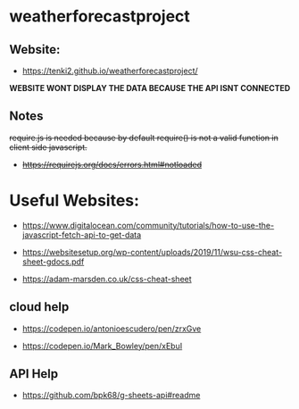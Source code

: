 # weatherforecastproject

## Website:
- https://tenki2.github.io/weatherforecastproject/

**WEBSITE WONT DISPLAY THE DATA BECAUSE THE API ISNT CONNECTED**

## Notes

~~require.js is needed because by default require() is not a valid function in client side javascript.~~
- ~~https://requirejs.org/docs/errors.html#notloaded~~
# Useful Websites:

- https://www.digitalocean.com/community/tutorials/how-to-use-the-javascript-fetch-api-to-get-data

- https://websitesetup.org/wp-content/uploads/2019/11/wsu-css-cheat-sheet-gdocs.pdf

- https://adam-marsden.co.uk/css-cheat-sheet


## cloud help
- https://codepen.io/antonioescudero/pen/zrxGve

- https://codepen.io/Mark_Bowley/pen/xEbuI

## API Help

- https://github.com/bpk68/g-sheets-api#readme
